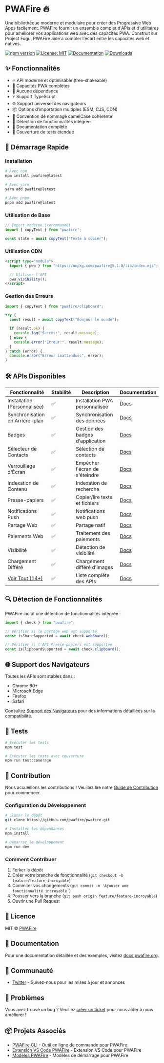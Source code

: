 # PWAFire 🔥

Une bibliothèque moderne et modulaire pour créer des Progressive Web Apps facilement. PWAFire fournit un ensemble complet d'APIs et d'utilitaires pour améliorer vos applications web avec des capacités PWA. Construit sur Project Fugu, PWAFire aide à combler l'écart entre les capacités web et natives.

[![npm version](https://badge.fury.io/js/pwafire.svg)](https://badge.fury.io/js/pwafire)
[![License: MIT](https://img.shields.io/badge/License-MIT-yellow.svg)](https://opensource.org/licenses/MIT)
[![Documentation](https://img.shields.io/badge/Docs-docs.pwafire.org-blue)](https://docs.pwafire.org)
[![Downloads](https://img.shields.io/npm/dm/pwafire)](https://www.npmjs.com/package/pwafire)

## ✨ Fonctionnalités

- 🔥 API moderne et optimisable (tree-shakeable)
- 📱 Capacités PWA complètes
- 🚀 Aucune dépendance
- ⚡️ Support TypeScript
- 🌐 Support universel des navigateurs
- 📦 Options d'importation multiples (ESM, CJS, CDN)
- 🎯 Convention de nommage camelCase cohérente
- 🔄 Détection de fonctionnalités intégrée
- 📝 Documentation complète
- 🧪 Couverture de tests étendue

## 🚀 Démarrage Rapide

### Installation

```bash
# Avec npm
npm install pwafire@latest

# Avec yarn
yarn add pwafire@latest

# Avec pnpm
pnpm add pwafire@latest
```

### Utilisation de Base

```js
// Import moderne (recommandé)
import { copyText } from "pwafire";

const state = await copyText("Texte à copier");
```

### Utilisation CDN

```html
<script type="module">
  import { pwa } from "https://unpkg.com/pwafire@5.1.8/lib/index.mjs";

  // Utiliser l'API
  pwa.visibility();
</script>
```

### Gestion des Erreurs

```js
import { copyText } from "pwafire/clipboard";

try {
  const result = await copyText("Bonjour le monde");

  if (result.ok) {
    console.log("Succès:", result.message);
  } else {
    console.error("Erreur:", result.message);
  }
} catch (error) {
  console.error("Erreur inattendue:", error);
}
```

## 🛠 APIs Disponibles

| Fonctionnalité                                          | Stabilité | Description                      | Documentation                                         |
| ------------------------------------------------------- | --------- | -------------------------------- | ----------------------------------------------------- |
| Installation (Personnalisée)                            | ✅        | Installation PWA personnalisée   | [Docs](https://docs.pwafire.org/api/install)          |
| Synchronisation en Arrière-plan                         | ✅        | Synchronisation des données      | [Docs](https://docs.pwafire.org/api/background-sync)  |
| Badges                                                  | ✅        | Gestion des badges d'application | [Docs](https://docs.pwafire.org/api/badging)          |
| Sélecteur de Contacts                                   | ✅        | Sélection de contacts            | [Docs](https://docs.pwafire.org/api/contacts)         |
| Verrouillage d'Écran                                    | ✅        | Empêcher l'écran de s'éteindre   | [Docs](https://docs.pwafire.org/api/wake-lock)        |
| Indexation de Contenu                                   | ✅        | Indexation de recherche          | [Docs](https://docs.pwafire.org/api/content-indexing) |
| Presse-papiers                                          | ✅        | Copier/lire texte et fichiers    | [Docs](https://docs.pwafire.org/api/clipboard)        |
| Notifications Push                                      | ✅        | Notifications web push           | [Docs](https://docs.pwafire.org/api/notifications)    |
| Partage Web                                             | ✅        | Partage natif                    | [Docs](https://docs.pwafire.org/api/web-share)        |
| Paiements Web                                           | ✅        | Traitement des paiements         | [Docs](https://docs.pwafire.org/api/payment)          |
| Visibilité                                              | ✅        | Détection de visibilité          | [Docs](https://docs.pwafire.org/api/visibility)       |
| Chargement Différé                                      | ✅        | Chargement différé d'images      | [Docs](https://docs.pwafire.org/api/lazy-load)        |
| [Voir Tout (14+)](https://docs.pwafire.org/get-started) | ✅        | Liste complète des APIs          | [Docs](https://docs.pwafire.org/api)                  |

## 🔍 Détection de Fonctionnalités

PWAFire inclut une détection de fonctionnalités intégrée :

```js
import { check } from "pwafire";

// Vérifier si le partage web est supporté
const isShareSupported = await check.webShare();

// Vérifier si l'API Presse-papiers est supportée
const isClipboardSupported = await check.clipboard();
```

## 🌐 Support des Navigateurs

Toutes les APIs sont stables dans :

- Chrome 80+
- Microsoft Edge
- Firefox
- Safari

Consultez [Support des Navigateurs](https://pwafire.org/developer/tools/browser-test/) pour des informations détaillées sur la compatibilité.

## 🧪 Tests

```bash
# Exécuter les tests
npm test

# Exécuter les tests avec couverture
npm run test:coverage
```

## 🤝 Contribution

Nous accueillons les contributions ! Veuillez lire notre [Guide de Contribution](CONTRIBUTING.md) pour commencer.

### Configuration du Développement

```bash
# Cloner le dépôt
git clone https://github.com/pwafire/pwafire.git

# Installer les dépendances
npm install

# Démarrer le développement
npm run dev
```

### Comment Contribuer

1. Forker le dépôt
2. Créer votre branche de fonctionnalité (`git checkout -b feature/feature-incroyable`)
3. Commiter vos changements (`git commit -m 'Ajouter une fonctionnalité incroyable'`)
4. Pousser vers la branche (`git push origin feature/feature-incroyable`)
5. Ouvrir une Pull Request

## 📄 Licence

MIT © [PWAFire](https://github.com/pwafire)

## 📖 Documentation

Pour une documentation détaillée et des exemples, visitez [docs.pwafire.org](https://docs.pwafire.org).

## 💬 Communauté

- [Twitter](https://twitter.com/pwafire) - Suivez-nous pour les mises à jour et annonces

## 🐛 Problèmes

Vous avez trouvé un bug ? Veuillez [créer un ticket](https://github.com/pwafire/pwafire/issues/new) pour nous aider à nous améliorer !

## 📦 Projets Associés

- [PWAFire CLI](https://github.com/pwafire/cli) - Outil en ligne de commande pour PWAFire
- [Extension VS Code PWAFire](https://marketplace.visualstudio.com/items?itemName=pwafire.pwafire) - Extension VS Code pour PWAFire
- [Modèles PWAFire](https://github.com/pwafire/templates) - Modèles de démarrage pour PWAFire
